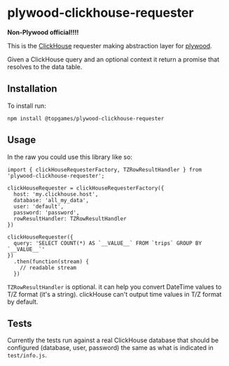 # plywood-clickhouse-requester

<b>Non-Plywood official!!!!</b>

This is the [ClickHouse](https://clickhouse.com/) requester making abstraction layer for [plywood](https://github.com/implydata/plywood).

Given a ClickHouse query and an optional context it return a promise that resolves to the data table.

## Installation

To install run:

```
npm install @topgames/plywood-clickhouse-requester
```

## Usage

In the raw you could use this library like so:

```
import { clickHouseRequesterFactory, TZRowResultHandler } from 'plywood-clickhouse-requester';

clickHouseRequester = clickHouseRequesterFactory({
  host: 'my.clickhouse.host',
  database: 'all_my_data',
  user: 'default',
  password: 'password',
  rowResultHandler: TZRowResultHandler
})

clickHouseRequester({
  query: 'SELECT COUNT(*) AS `__VALUE__` FROM `trips` GROUP BY `__VALUE__`'
})
  .then(function(stream) {
    // readable stream
  })
```

`TZRowResultHandler` is optional. it can help you convert DateTime values to T/Z format (it's a string). clickHouse can't output time values in T/Z format by default.

## Tests

Currently the tests run against a real ClickHouse database that should be configured (database, user, password) the same as
what is indicated in `test/info.js`.
